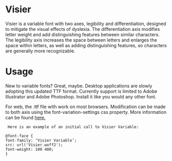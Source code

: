 # Visier

Visier is a variable font with two axes, legibility and differentiation, designed to mitigate the visual effects of dyslexia. The differentiation axis modifies letter weight and add distinguishing features between similar characters. The legibility axis increases the space between letters and enlarges the space within letters, as well as adding distinguishing features, so characters are generally more recognizable. 

# Usage

New to variable fonts? Great, maybe. Desktop applications are slowly adopting this updated TTF format. Currently support is limited to Adobe Illustrator and Adobe Photoshop. Install it like you would any other font.

For web, the .ttf file with work on most browsers. Modification can be made to both axis using the font-variation-settings css property. More information can be found [here.](https://developer.mozilla.org/en-US/docs/Web/CSS/CSS_Fonts/Variable_Fonts_Guide)

` Here is an example of an initial call to Visier Variable:`
```
@font-face {
font-family: ‘Visier Variable’;
src: url('Visier.woff2');
font-weight: 100 400;
}


